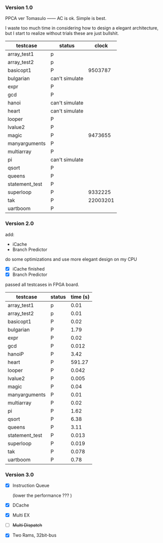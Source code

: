 ### Version 1.0

PPCA ver Tomasulo —— AC is ok. Simple is best.

I waste too much time in considering how to design a elegant architecture, but I start to realize without trials these are just bullshit.


| testcase       | status         | clock    |
| -------------- | -------------- | -------- |
| array_test1    | p              |          |
| array_test2    | p              |          |
| basicopt1      | P              | 9503787  |
| bulgarian      | can't simulate |          |
| expr           | P              |          |
| gcd            | P              |          |
| hanoi          | can't simulate |          |
| heart          | can't simulate |          |
| looper         | P              |          |
| lvalue2        | P              |          |
| magic          | P              | 9473655  |
| manyarguments  | P              |          |
| multiarray     | P              |          |
| pi             | can't simulate |          |
| qsort          | P              |          |
| queens         | P              |          |
| statement_test | P              |          |
| superloop      | P              | 9332225  |
| tak            | P              | 22003201 |
| uartboom       | P              |          |



### Version 2.0

add:

- iCache
- Branch Predictor

do some optimizations and use more elegant design on my CPU

- [x] iCache finished
- [x] Branch Predictor

passed all testcases in FPGA board.

| testcase       | status | time (s) |
| -------------- | ------ | -------- |
| array_test1    | p      | 0.01     |
| array_test2    | p      | 0.01     |
| basicopt1      | P      | 0.02     |
| bulgarian      | P      | 1.79     |
| expr           | P      | 0.02     |
| gcd            | P      | 0.012    |
| hanoiP         | P      | 3.42     |
| heart          | P      | 591.27   |
| looper         | P      | 0.042    |
| lvalue2        | P      | 0.005    |
| magic          | P      | 0.04     |
| manyarguments  | P      | 0.01     |
| multiarray     | P      | 0.02     |
| pi             | P      | 1.62     |
| qsort          | P      | 6.38     |
| queens         | P      | 3.11     |
| statement_test | P      | 0.013    |
| superloop      | P      | 0.019    |
| tak            | P      | 0.078    |
| uartboom       | P      | 0.78     |



### Version 3.0

- [x] Instruction Queue

  (lower the performance ??? )

- [x] DCache 

- [x] Multi EX

- [ ] ~~Multi Dispatch~~

- [x] Two Rams, 32bit-bus
